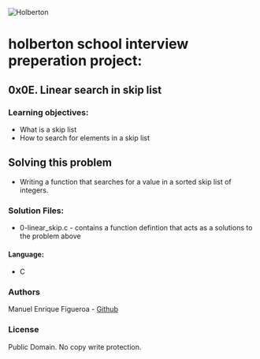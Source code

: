 ![Holberton](https://www.trinityventures.com/uploads/images/portfolio/_270xAUTO_crop_center-center/Holberton-3.png)

# holberton school interview preperation project:
## 0x0E. Linear search in skip list

### Learning objectives:
* What is a skip list
* How to search for elements in a skip list


## Solving this problem
* Writing a function that searches for a value in a sorted skip list of integers.

### Solution Files:
* 0-linear_skip.c - contains a function defintion that acts as a solutions to the problem above

#### Language:
* C

### Authors
Manuel Enrique Figueroa - [Github](https://github.com/FicusCarica308)

### License
Public Domain. No copy write protection.
